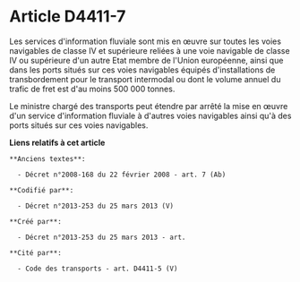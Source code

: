 # Article D4411-7

Les services d'information fluviale sont mis en œuvre sur toutes les voies navigables de classe IV et supérieure reliées à
une voie navigable de classe IV ou supérieure d'un autre Etat membre de l'Union européenne, ainsi que dans les ports situés
sur ces voies navigables équipés d'installations de transbordement pour le transport intermodal ou dont le volume annuel du
trafic de fret est d'au moins 500 000 tonnes.

Le ministre chargé des transports peut étendre par arrêté la mise en œuvre d'un service d'information fluviale à d'autres
voies navigables ainsi qu'à des ports situés sur ces voies navigables.

**Liens relatifs à cet article**

	**Anciens textes**:

	  - Décret n°2008-168 du 22 février 2008 - art. 7 (Ab)

	**Codifié par**:

	  - Décret n°2013-253 du 25 mars 2013 (V)

	**Créé par**:

	  - Décret n°2013-253 du 25 mars 2013 - art.

	**Cité par**:

	  - Code des transports - art. D4411-5 (V)
